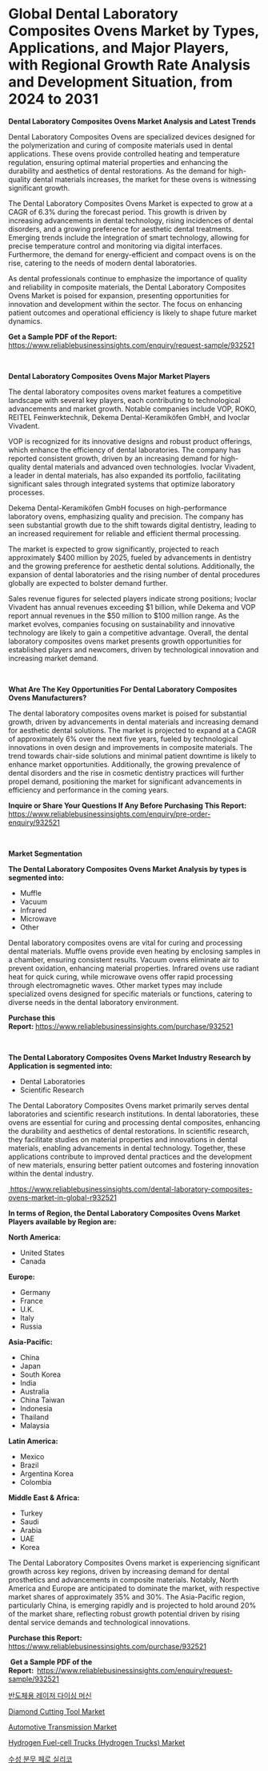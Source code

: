 <p><h1>Global Dental Laboratory Composites Ovens Market by Types, Applications, and Major Players, with Regional Growth Rate Analysis and Development Situation, from 2024 to 2031</h1></p><p><strong>Dental Laboratory Composites Ovens Market Analysis and Latest Trends</strong></p>
<p><p>Dental Laboratory Composites Ovens are specialized devices designed for the polymerization and curing of composite materials used in dental applications. These ovens provide controlled heating and temperature regulation, ensuring optimal material properties and enhancing the durability and aesthetics of dental restorations. As the demand for high-quality dental materials increases, the market for these ovens is witnessing significant growth.</p><p>The Dental Laboratory Composites Ovens Market is expected to grow at a CAGR of 6.3% during the forecast period. This growth is driven by increasing advancements in dental technology, rising incidences of dental disorders, and a growing preference for aesthetic dental treatments. Emerging trends include the integration of smart technology, allowing for precise temperature control and monitoring via digital interfaces. Furthermore, the demand for energy-efficient and compact ovens is on the rise, catering to the needs of modern dental laboratories.</p><p>As dental professionals continue to emphasize the importance of quality and reliability in composite materials, the Dental Laboratory Composites Ovens Market is poised for expansion, presenting opportunities for innovation and development within the sector. The focus on enhancing patient outcomes and operational efficiency is likely to shape future market dynamics.</p></p>
<p><strong>Get a Sample PDF of the Report:&nbsp;</strong> <a href="https://www.reliablebusinessinsights.com/enquiry/request-sample/932521">https://www.reliablebusinessinsights.com/enquiry/request-sample/932521</a></p>
<p>&nbsp;</p>
<p><strong>Dental Laboratory Composites Ovens Major Market Players</strong></p>
<p><p>The dental laboratory composites ovens market features a competitive landscape with several key players, each contributing to technological advancements and market growth. Notable companies include VOP, ROKO, REITEL Feinwerktechnik, Dekema Dental-Keramiköfen GmbH, and Ivoclar Vivadent.</p><p>VOP is recognized for its innovative designs and robust product offerings, which enhance the efficiency of dental laboratories. The company has reported consistent growth, driven by an increasing demand for high-quality dental materials and advanced oven technologies. Ivoclar Vivadent, a leader in dental materials, has also expanded its portfolio, facilitating significant sales through integrated systems that optimize laboratory processes.</p><p>Dekema Dental-Keramiköfen GmbH focuses on high-performance laboratory ovens, emphasizing quality and precision. The company has seen substantial growth due to the shift towards digital dentistry, leading to an increased requirement for reliable and efficient thermal processing.</p><p>The market is expected to grow significantly, projected to reach approximately $400 million by 2025, fueled by advancements in dentistry and the growing preference for aesthetic dental solutions. Additionally, the expansion of dental laboratories and the rising number of dental procedures globally are expected to bolster demand further.</p><p>Sales revenue figures for selected players indicate strong positions; Ivoclar Vivadent has annual revenues exceeding $1 billion, while Dekema and VOP report annual revenues in the $50 million to $100 million range. As the market evolves, companies focusing on sustainability and innovative technology are likely to gain a competitive advantage. Overall, the dental laboratory composites ovens market presents growth opportunities for established players and newcomers, driven by technological innovation and increasing market demand.</p></p>
<p>&nbsp;</p>
<p><strong>What Are The Key Opportunities For Dental Laboratory Composites Ovens Manufacturers?</strong></p>
<p><p>The dental laboratory composites ovens market is poised for substantial growth, driven by advancements in dental materials and increasing demand for aesthetic dental solutions. The market is projected to expand at a CAGR of approximately 6% over the next five years, fueled by technological innovations in oven design and improvements in composite materials. The trend towards chair-side solutions and minimal patient downtime is likely to enhance market opportunities. Additionally, the growing prevalence of dental disorders and the rise in cosmetic dentistry practices will further propel demand, positioning the market for significant advancements in efficiency and performance in the coming years.</p></p>
<p><strong>Inquire or Share Your Questions If Any Before Purchasing This Report:</strong> <a href="https://www.reliablebusinessinsights.com/enquiry/pre-order-enquiry/932521">https://www.reliablebusinessinsights.com/enquiry/pre-order-enquiry/932521</a></p>
<p>&nbsp;</p>
<p><strong>Market Segmentation</strong></p>
<p><strong>The Dental Laboratory Composites Ovens Market Analysis by types is segmented into:</strong></p>
<p><ul><li>Muffle</li><li>Vacuum</li><li>Infrared</li><li>Microwave</li><li>Other</li></ul></p>
<p><p>Dental laboratory composites ovens are vital for curing and processing dental materials. Muffle ovens provide even heating by enclosing samples in a chamber, ensuring consistent results. Vacuum ovens eliminate air to prevent oxidation, enhancing material properties. Infrared ovens use radiant heat for quick curing, while microwave ovens offer rapid processing through electromagnetic waves. Other market types may include specialized ovens designed for specific materials or functions, catering to diverse needs in the dental laboratory environment.</p></p>
<p><strong>Purchase this Report:&nbsp;</strong><a href="https://www.reliablebusinessinsights.com/purchase/932521">https://www.reliablebusinessinsights.com/purchase/932521</a></p>
<p>&nbsp;</p>
<p><strong>The Dental Laboratory Composites Ovens Market Industry Research by Application is segmented into:</strong></p>
<p><ul><li>Dental Laboratories</li><li>Scientific Research</li></ul></p>
<p><p>The Dental Laboratory Composites Ovens market primarily serves dental laboratories and scientific research institutions. In dental laboratories, these ovens are essential for curing and processing dental composites, enhancing the durability and aesthetics of dental restorations. In scientific research, they facilitate studies on material properties and innovations in dental materials, enabling advancements in dental technology. Together, these applications contribute to improved dental practices and the development of new materials, ensuring better patient outcomes and fostering innovation within the dental industry.</p></p>
<p><a href="https://www.reliablebusinessinsights.com/dental-laboratory-composites-ovens-market-in-global-r932521">&nbsp;https://www.reliablebusinessinsights.com/dental-laboratory-composites-ovens-market-in-global-r932521</a></p>
<p><strong>In terms of Region, the Dental Laboratory Composites Ovens Market Players available by Region are:</strong></p>
<p>
    <p> <strong> North America: </strong>
        <ul>
            <li>United States</li>
            <li>Canada</li>
        </ul>
        </p> 
    <p> <strong> Europe: </strong>
        <ul>
            <li>Germany</li>
            <li>France</li>
            <li>U.K.</li>
            <li>Italy</li>
            <li>Russia</li>
        </ul>
        </p> 
    <p> <strong> Asia-Pacific: </strong>
        <ul>
            <li>China</li>
            <li>Japan</li>
            <li>South Korea</li>
            <li>India</li>
            <li>Australia</li>
            <li>China Taiwan</li>
            <li>Indonesia</li>
            <li>Thailand</li>
            <li>Malaysia</li>
        </ul>
        </p> 
    <p> <strong> Latin America: </strong>
        <ul>
            <li>Mexico</li>
            <li>Brazil</li>
            <li>Argentina Korea</li>
            <li>Colombia</li>
        </ul>
        </p> 
    <p> <strong> Middle East & Africa: </strong>
        <ul>
            <li>Turkey</li>
            <li>Saudi</li>
            <li>Arabia</li>
            <li>UAE</li>
            <li>Korea</li>
        </ul>
    </p>
    </p>
<p><p>The Dental Laboratory Composites Ovens market is experiencing significant growth across key regions, driven by increasing demand for dental prosthetics and advancements in composite materials. Notably, North America and Europe are anticipated to dominate the market, with respective market shares of approximately 35% and 30%. The Asia-Pacific region, particularly China, is emerging rapidly and is projected to hold around 20% of the market share, reflecting robust growth potential driven by rising dental service demands and technological innovations.</p></p>
<p><strong>Purchase this Report: </strong><a href="https://www.reliablebusinessinsights.com/purchase/932521">https://www.reliablebusinessinsights.com/purchase/932521</a></p>
<p>&nbsp;<strong>Get a Sample PDF of the Report:&nbsp;&nbsp;</strong><a href="https://www.reliablebusinessinsights.com/enquiry/request-sample/932521">https://www.reliablebusinessinsights.com/enquiry/request-sample/932521</a></p>
<p><strong></strong></p>
<p><p><a href="https://medium.com/@nazminrahman651/%EC%84%B8%EA%B3%84-laser-dicing-machine-for-semiconductor-market-%EC%9D%80-2024%EC%97%90%EC%84%9C-2031%EB%A1%9C-%EC%97%B0%ED%8F%89%EA%B7%A0-%EC%A6%9D%EA%B0%80%EC%9C%A8%EC%9D%84-%EB%B3%B4%EC%9D%BC-%EA%B2%83%EC%9C%BC%EB%A1%9C-%EC%98%88%EC%83%81%EB%90%A9%EB%8B%88%EB%8B%A4-04ebcaa214ab">반도체용 레이저 다이싱 머신</a></p><p><a href="https://medium.com/@emmamurray3644/the-diamond-cutting-tool-market-prioritizes-cost-control-and-efficiency-enhancement-74dfb4e38017">Diamond Cutting Tool Market</a></p><p><a href="https://www.linkedin.com/pulse/what-driving-global-automotive-transmission-market-dive-trends-bumoc?trackingId=JsYAGfLiStqPOv8pxHR92w%3D%3D">Automotive Transmission Market</a></p><p><a href="https://issuu.com/reportprime-2/docs/hydrogen-fuel-cell-trucks-hydrogen-_432ddf9e145efa">Hydrogen Fuel-cell Trucks (Hydrogen Trucks) Market</a></p><p><a href="https://medium.com/@nazminrahman651/%EC%84%B8%EA%B3%84-water-atomised-ferro-silico-market-%EC%9D%80-2024%EC%97%90%EC%84%9C-2031%EB%A1%9C-%EC%97%B0%ED%8F%89%EA%B7%A0-%EC%A6%9D%EA%B0%80%EC%9C%A8%EC%9D%84-%EB%B3%B4%EC%9D%BC-%EA%B2%83%EC%9C%BC%EB%A1%9C-%EC%98%88%EC%83%81%EB%90%A9%EB%8B%88%EB%8B%A4-dc691c4013dc">수성 분무 페로 실리코</a></p></p>
